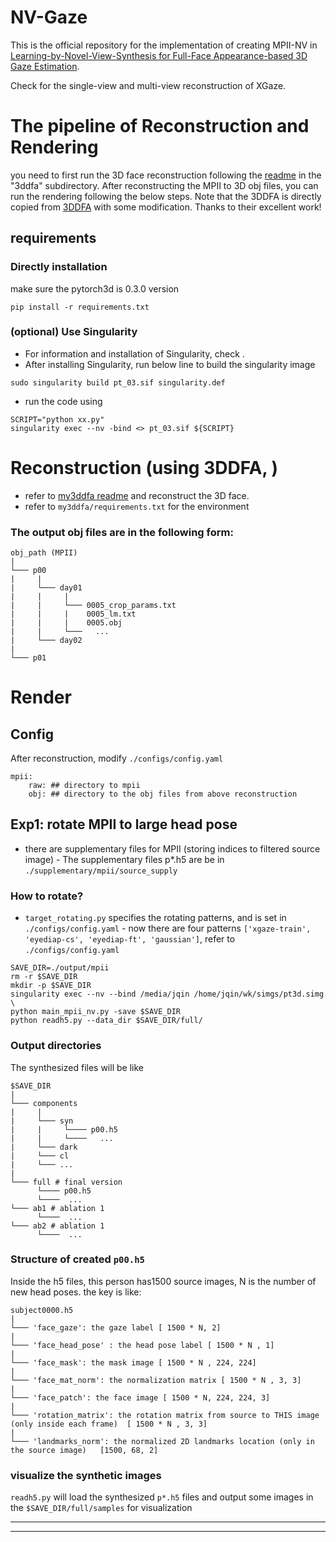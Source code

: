 # NV-Gaze

This is the official repository for the implementation of creating MPII-NV in [Learning-by-Novel-View-Synthesis for Full-Face Appearance-based 3D Gaze Estimation](https://arxiv.org/abs/2201.07927).

Check []() for the single-view and multi-view reconstruction of XGaze.

# The pipeline of Reconstruction and Rendering
you need to first run the 3D face reconstruction following the [readme](./3ddfa/README.md) in the "3ddfa" subdirectory. After reconstructing the MPII to 3D obj files, you can run the rendering following the below steps.
Note that the 3DDFA is directly copied from [3DDFA](https://github.com/cleardusk/3DDFA) with some modification. Thanks to their excellent work!

## requirements
### Directly installation
make sure the pytorch3d is 0.3.0 version
```
pip install -r requirements.txt
```
### (optional) Use Singularity
- For information and installation of Singularity, check []().
- After installing Singularity, run below line to build the singularity image
```
sudo singularity build pt_03.sif singularity.def
```
- run the code using 
```
SCRIPT="python xx.py"
singularity exec --nv -bind <> pt_03.sif ${SCRIPT}
```




# Reconstruction (using 3DDFA, )
- refer to [my3ddfa readme](my3ddfa/readme.md) and reconstruct the 3D face.
- refer to `my3ddfa/requirements.txt` for the environment

###  The output obj files are in the following form:
```
obj_path (MPII)
|
└─── p00
|     |      
|     └─── day01
|     |     |
|     |     └─── 0005_crop_params.txt
|     |     |    0005_lm.txt
|     |     |    0005.obj
|     |     └───   ... 
|     └─── day02
|     
└─── p01
```


# Render
## Config
After reconstruction, modify `./configs/config.yaml`
```
mpii:
    raw: ## directory to mpii
    obj: ## directory to the obj files from above reconstruction
```

## Exp1: rotate MPII to large head pose
- there are supplementary files for MPII (storing indices to filtered source image)
      - The supplementary files p*.h5 are be in `./supplementary/mpii/source_supply`

### How to rotate?
- `target_rotating.py` specifies the rotating patterns, and is set in `./configs/config.yaml`
      - now there are four patterns `['xgaze-train', 'eyediap-cs', 'eyediap-ft', 'gaussian']`, refer to `./configs/config.yaml`

```
SAVE_DIR=./output/mpii
rm -r $SAVE_DIR
mkdir -p $SAVE_DIR
singularity exec --nv --bind /media/jqin /home/jqin/wk/simgs/pt3d.simg \
python main_mpii_nv.py -save $SAVE_DIR 
python readh5.py --data_dir $SAVE_DIR/full/ 
```
### Output directories

The synthesized files will be like
```
$SAVE_DIR
|
└─── components
|     |      
|     └─── syn
|     |     └──── p00.h5
|     |     └────   ...
|     └─── dark
|     └─── cl    
|     └─── ...
|     
└─── full # final version
      └──── p00.h5
      └────  ...
└─── ab1 # ablation 1
      └────  ...
└─── ab2 # ablation 1
      └────  ...
```

### Structure of created `p00.h5`
Inside the h5 files, this person has1500 source images, N is the number of new head poses.
the key is like: 
```
subject0000.h5   
|     
└─── 'face_gaze': the gaze label [ 1500 * N, 2]
|      
└─── 'face_head_pose' : the head pose label [ 1500 * N , 1]
|     
└─── 'face_mask': the mask image [ 1500 * N , 224, 224]
|     
└─── 'face_mat_norm': the normalization matrix [ 1500 * N , 3, 3]
|     
└─── 'face_patch': the face image [ 1500 * N, 224, 224, 3]
|     
└─── 'rotation_matrix': the rotation matrix from source to THIS image (only inside each frame)  [ 1500 * N , 3, 3]
|     
└─── 'landmarks_norm': the normalized 2D landmarks location (only in the source image)   [1500, 68, 2]
```

### visualize the synthetic images
`readh5.py` will load the synthesized `p*.h5` files and output some images in the `$SAVE_DIR/full/samples` for visualization

---
---

